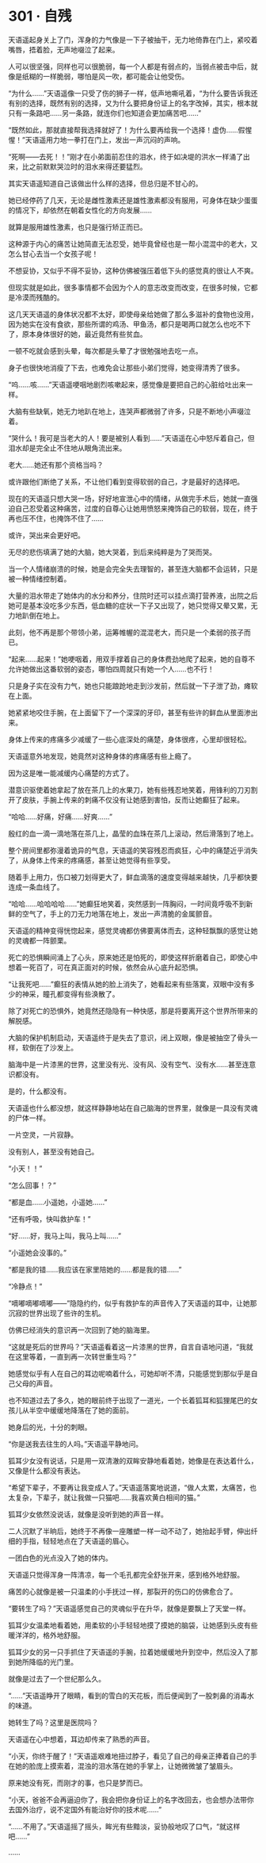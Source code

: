 # 301 · 自残

天语遥起身关上了门，浑身的力气像是一下子被抽干，无力地倚靠在门上，紧咬着嘴唇，捂着脸，无声地啜泣了起来。

人可以很坚强，同样也可以很脆弱，每一个人都是有弱点的，当弱点被击中后，就像是纸糊的一样脆弱，哪怕是风一吹，都可能会让他受伤。

“为什么……”天语遥像一只受了伤的狮子一样，低声地嘶吼着，“为什么要告诉我还有别的选择，既然有别的选择，又为什么要把身份证上的名字改掉，其实，根本就只有一条路吧……另一条路，就连你们也知道会更加痛苦吧……”

“既然如此，那就直接帮我选择就好了！为什么要再给我一个选择！虚伪……假惺惺！”天语遥用力地一拳打在门上，发出一声沉闷的声响。

“死啊——去死！！”刚才在小弟面前忍住的泪水，终于如决堤的洪水一样涌了出来，比之前默默哭泣时的泪水来得还要猛烈。

其实天语遥知道自己该做出什么样的选择，但总归是不甘心的。

她已经停药了几天，无论是雌性激素还是雄性激素都没有服用，可身体在缺少蛋蛋的情况下，却依然在朝着女性化的方向发展……

就算是服用雄性激素，也只是强行矫正而已。

这种源于内心的痛苦让她简直无法忍受，她毕竟曾经也是一帮小混混中的老大，又怎么甘心去当一个女孩子呢！

不想妥协，又似乎不得不妥协，这种仿佛被强压着低下头的感觉真的很让人不爽。

但现实就是如此，很多事情都不会因为个人的意志改变而改变，在很多时候，它都是冷漠而残酷的。

这几天天语遥的身体状况都不太好，即使母亲给她做了那么多滋补的食物也没用，因为她实在没有食欲，那些所谓的鸡汤、甲鱼汤，都只是喝两口就怎么也吃不下了，原本身体很好的她，最近竟然有些贫血。

一顿不吃就会感到头晕，每次都是头晕了才很勉强地去吃一点。

身子也很快地消瘦了下去，也难免会让那些小弟们觉得，她变得清秀了很多。

“呜……咳……”天语遥哽咽地剧烈咳嗽起来，感觉像是要把自己的心脏给吐出来一样。

大脑有些缺氧，她无力地趴在地上，连哭声都微弱了许多，只是不断地小声啜泣着。

“哭什么！我可是当老大的人！要是被别人看到……”天语遥在心中怒斥着自己，但泪水却是完全止不住地从眼角流出来。

老大……她还有那个资格当吗？

或许跟他们断绝了关系，不让他们看到变得软弱的自己，才是最好的选择吧。

现在的天语遥只想大哭一场，好好地宣泄心中的情绪，从做完手术后，她就一直强迫自己忍受着这种痛苦，过度的自尊心让她用愤怒来掩饰自己的软弱，现在，终于再也压不住，也掩饰不住了……

或许，哭出来会更好吧。

无尽的悲伤填满了她的大脑，她大哭着，到后来纯粹是为了哭而哭。

当一个人情绪崩溃的时候，她是会完全失去理智的，甚至连大脑都不会运转，只是被一种情绪控制着。

大量的泪水带走了她体内的水分和养分，住院时还可以挂点滴打营养液，出院之后她可是基本没吃多少东西，低血糖的症状一下子又出现了，她只觉得又晕又累，无力地趴倒在地上。

此刻，他不再是那个带领小弟，运筹帷幄的混混老大，而只是一个柔弱的孩子而已。

“起来……起来！”她哽咽着，用双手撑着自己的身体费劲地爬了起来，她的自尊不允许她做出这番软弱的姿态，哪怕四周就只有她一个人……也不行！

只是身子实在没有力气，她也只能踉跄地走到沙发前，然后就一下子泄了劲，瘫软在上面。

她紧紧地咬住手腕，在上面留下了一个深深的牙印，甚至有些许的鲜血从里面渗出来。

身体上传来的疼痛多少减缓了一些心底深处的痛楚，身体很疼，心里却很轻松。

天语遥意外地发现，她竟然对这种身体的疼痛感有些上瘾了。

因为这是唯一能减缓内心痛楚的方式了。

潜意识驱使着她拿起了放在茶几上的水果刀，她有些残忍地笑着，用锋利的刀刃割开了皮肤，手腕上传来的刺痛不仅没有让她感到害怕，反而让她癫狂了起来。

“哈哈……好痛，好痛……好爽……”

殷红的血一滴一滴地落在茶几上，晶莹的血珠在茶几上滚动，然后滑落到了地上。

整个房间里都弥漫着诡异的气息，天语遥的笑容残忍而疯狂，心中的痛楚近乎消失了，从身体上传来的疼痛感，甚至让她觉得有些享受。

随着手上用力，伤口被刀划得更大了，鲜血滴落的速度变得越来越快，几乎都快要连成一条血线了。

“哈哈……哈哈哈哈……”她癫狂地笑着，突然感到一阵胸闷，一时间竟呼吸不到新鲜的空气了，手上的刀无力地落在地上，发出一声清脆的金属颤音。

天语遥的精神变得恍惚起来，感觉灵魂都仿佛要离体而去，这种轻飘飘的感觉让她的灵魂都一阵颤栗。

死亡的恐惧瞬间涌上了心头，原来她还是怕死的，即使这样折磨着自己，即使心中想着一死百了，可在真正面对的时候，依然会从心底升起恐惧。

“让我死吧……”癫狂的表情从她的脸上消失了，她看起来有些落寞，双眼中没有多少的神采，瞳孔都变得有些涣散了。

除了对死亡的恐惧外，她竟然还隐隐有一种快感，那是将要离开这个世界所带来的解脱感。

大脑的保护机制启动，天语遥终于是失去了意识，闭上双眼，像是被抽空了骨头一样，软倒在了沙发上。

脑海中是一片漆黑的世界，这里没有光、没有风、没有空气、没有水……甚至连意识都没有。

是的，什么都没有。

天语遥也什么都没想，就这样静静地站在自己脑海的世界里，就像是一具没有灵魂的尸体一样。

一片空灵，一片寂静。

没有别人，甚至没有她自己。

“小天！！”

“怎么回事！？”

“都是血……小遥她，小遥她……”

“还有呼吸，快叫救护车！”

“好……好，我马上叫，我马上叫……”

“小遥她会没事的。”

“都是我的错……我应该在家里陪她的……都是我的错……”

“冷静点！”

“嘀嘟嘀嘟嘀嘟——”隐隐约约，似乎有救护车的声音传入了天语遥的耳中，让她那沉寂的世界出现了些许的生机。

仿佛已经消失的意识再一次回到了她的脑海里。

“这就是死后的世界吗？”天语遥看着这一片漆黑的世界，自言自语地问道，“我就在这里等着，一直到再一次转世重生吗？”

她感觉似乎有人在自己的耳边呢喃着什么，可她却听不清，只能感觉到那似乎是自己父母的声音。

也不知道过去了多久，她的眼前终于出现了一道光，一个长着狐耳和狐狸尾巴的女孩儿从半空中缓缓地降落在了她的面前。

她身后的光，十分的刺眼。

“你是送我去往生的人吗。”天语遥平静地问。

狐耳少女没有说话，只是用一双清澈的双眸安静地看着她，她像是在表达着什么，又像是什么都没有表达。

“希望下辈子，不要再让我变成人了。”天语遥落寞地说道，“做人太累，太痛苦，也太复杂，下辈子，就让我做一只猫吧……我喜欢黄白相间的猫。”

狐耳少女依然没说话，就像是没听到她的声音一样。

二人沉默了半晌后，她终于不再像一座雕塑一样一动不动了，她抬起手臂，伸出纤细的手指，轻轻地点在了天语遥的眉心。

一团白色的光点没入了她的体内。

天语遥只觉得浑身一阵清凉，每一个毛孔都完全舒张开来，感到格外地舒服。

痛苦的心就像是被一只温柔的小手抚过一样，那裂开的伤口的仿佛愈合了。

“要转生了吗？”天语遥感觉自己的灵魂似乎在升华，就像是要飘上了天堂一样。

狐耳少女温柔地看着她，用柔软的小手轻轻地摸了摸她的脑袋，让她感到头皮有些暖洋洋的，格外地舒服。

狐耳少女的另一只手抓住了天语遥的手腕，拉着她缓缓地升到空中，然后没入了那到她所降临的光门里。

就像是过去了一个世纪那么久。

“……”天语遥睁开了眼睛，看到的雪白的天花板，而后便闻到了一股刺鼻的消毒水的味道。

她转生了吗？这里是医院吗？

天语遥在心中想着，耳边却传来了熟悉的声音。

“小天，你终于醒了！”天语遥艰难地扭过脖子，看见了自己的母亲正捧着自己的手在她的脸庞上摸索着，混浊的泪水落在她的手掌上，让她微微皱了皱眉头。

原来她没有死，而刚才的事，也只是梦而已。

“小天，爸爸不会再逼迫你了，我会把你身份证上的名字改回去，也会想办法带你去国外治疗，说不定国外有能治好你的技术呢……”

“……不用了。”天语遥摇了摇头，眸光有些黯淡，妥协般地叹了口气，“就这样吧……”

……
